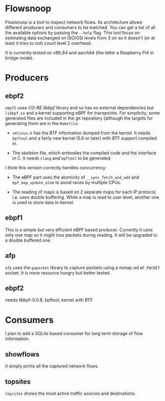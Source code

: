 # Flowsnoop

Flowsnoop is a tool to inspect network flows. Its architecture allows
different producers and consumers to be matched. You can get a list of
all the available options by passing the `--help` flag. This tool
focus on estimating data exchanged on ISO/OSI levels from 3 on so
it doesn't (or at least it tries to not) count level 2 overhead.

It is currently tested on x86_64 and aarch64 (the latter a Raspberry Pi4
in bridge mode).

# Producers

## ebpf2

`ebpf2` uses *CO-RE libbpf* library and so has no external
dependencies but `libbpf.so` and a kernel supporting eBPF for
tracepoints. For simplicity, some generated files are included in the
git repository (although the targets for generating them are in the
`Makefile`:

* `vmlinux.h` has the BTF information dumped from the kernel. It needs
  `bpftool` and a fairly new kernel (5.6 or later) with BTF support
  compiled in.
  
* The *skeleton* file, which embodies the compiled code and the
  interface in C. It needs `clang` and `bpftool` to be generated.
  
I *think* this version correctly handles concurrency:

* The eBPF part uses the atomicity of `__sync_fetch_and_add` and
  `bpf_map_update_elem` to avoid races by multiple CPUs.
  
* The reading of maps is based on 2 separate maps for each IP
  protocol, i.e. uses double buffering. While a map is read to user
  level, another one is used to store data in-kernel.

## ebpf1

This is a simple but very efficient eBPF based producer. Currently it
uses only one map so it might loss packets during reading. It will be
upgraded to a double buffered one.

## afp

`afp` uses the `gopacket` library to capture packets using a mmap-ed
`AF_PACKET` socket. It is more resource hungry but better tested.

## ebpf2

needs libbpf-0.0.8, bpftool, kernel with BTF

# Consumers

I plan to add a SQLite based consumer for long term storage of flow
information.

## showflows

It simply prints all the captured network flows.

## topsites

`topsites` shows the most active traffic sources and destinations.




